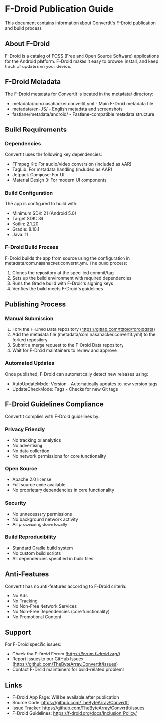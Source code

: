 # F-Droid Publication Guide

This document contains information about ConvertIt's F-Droid publication and build process.

## About F-Droid

F-Droid is a catalog of FOSS (Free and Open Source Software) applications for the Android platform. F-Droid makes it easy to browse, install, and keep track of updates on your device.

## F-Droid Metadata

The F-Droid metadata for ConvertIt is located in the metadata/ directory:

- metadata/com.nasahacker.convertit.yml - Main F-Droid metadata file
- metadata/en-US/ - English metadata and screenshots
- fastlane/metadata/android/ - Fastlane-compatible metadata structure

## Build Requirements

### Dependencies

ConvertIt uses the following key dependencies:

- FFmpeg Kit: For audio/video conversion (included as AAR)
- TagLib: For metadata handling (included as AAR)
- Jetpack Compose: For UI
- Material Design 3: For modern UI components

### Build Configuration

The app is configured to build with:

- Minimum SDK: 21 (Android 5.0)
- Target SDK: 36
- Kotlin: 2.1.20
- Gradle: 8.10.1
- Java: 11

### F-Droid Build Process

F-Droid builds the app from source using the configuration in metadata/com.nasahacker.convertit.yml. The build process:

1. Clones the repository at the specified commit/tag
2. Sets up the build environment with required dependencies
3. Runs the Gradle build with F-Droid's signing keys
4. Verifies the build meets F-Droid's guidelines

## Publishing Process

### Manual Submission

1. Fork the F-Droid Data repository (https://gitlab.com/fdroid/fdroiddata)
2. Add the metadata file (metadata/com.nasahacker.convertit.yml) to the forked repository
3. Submit a merge request to the F-Droid Data repository
4. Wait for F-Droid maintainers to review and approve

### Automated Updates

Once published, F-Droid can automatically detect new releases using:

- AutoUpdateMode: Version - Automatically updates to new version tags
- UpdateCheckMode: Tags - Checks for new Git tags

## F-Droid Guidelines Compliance

ConvertIt complies with F-Droid guidelines by:

### Privacy Friendly
- No tracking or analytics
- No advertising
- No data collection
- No network permissions for core functionality

### Open Source
- Apache 2.0 license
- Full source code available
- No proprietary dependencies in core functionality

### Security
- No unnecessary permissions
- No background network activity
- All processing done locally

### Build Reproducibility
- Standard Gradle build system
- No custom build scripts
- All dependencies specified in build files

## Anti-Features

ConvertIt has no anti-features according to F-Droid criteria:

- No Ads
- No Tracking
- No Non-Free Network Services
- No Non-Free Dependencies (core functionality)
- No Promotional Content

## Support

For F-Droid specific issues:

- Check the F-Droid Forum (https://forum.f-droid.org/)
- Report issues to our GitHub Issues (https://github.com/TheByteArray/ConvertIt/issues)
- Contact F-Droid maintainers for build-related problems

## Links

- F-Droid App Page: Will be available after publication
- Source Code: https://github.com/TheByteArray/ConvertIt
- Issue Tracker: https://github.com/TheByteArray/ConvertIt/issues
- F-Droid Guidelines: https://f-droid.org/docs/Inclusion_Policy/ 